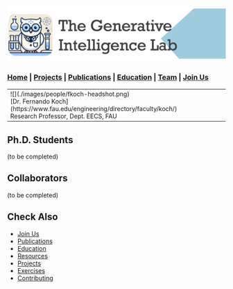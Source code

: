 ![GeniLab-banner](./images/genilab-banner.png)

### [Home](index.md) | [Projects](projects.md) | [Publications](knowledge.md) | [Education](knowledge.md#education) | [Team](people.md) |  [Join Us](join.md)



<table>
<tr>
<td>
![](./images/people/fkoch-headshot.png) <br/>
[Dr. Fernando Koch](https://www.fau.edu/engineering/directory/faculty/koch/) <br/> 
Research Professor, Dept. EECS, FAU
</td>
</tr>
</table>


## Ph.D. Students
(to be completed)

## Collaborators
(to be completed)

## Check Also

* [Join Us](join.md)
* [Publications](knowledge.md#publications)
* [Education](knowledge.md#education)
* [Resources](projects.md#resources)
* [Projects](projects.md)
* [Exercises](exercises.md)
* [Contributing](contribute.md)


